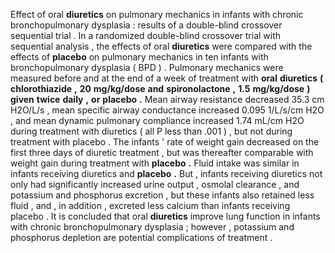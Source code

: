 Effect of oral **diuretics** on pulmonary mechanics in infants with chronic bronchopulmonary dysplasia : results of a double-blind crossover sequential trial . In a randomized double-blind crossover trial with sequential analysis , the effects of oral **diuretics** were compared with the effects of **placebo** on pulmonary mechanics in ten infants with bronchopulmonary dysplasia ( BPD ) . Pulmonary mechanics were measured before and at the end of a week of treatment with **oral** **diuretics** **(** **chlorothiazide** **,** **20** **mg/kg/dose** **and** **spironolactone** **,** **1.5** **mg/kg/dose** **)** **given** **twice** **daily** **,** **or** **placebo** **.** Mean airway resistance decreased 35.3 cm H2O/L/s , mean specific airway conductance increased 0.095 1/L/s/cm H2O , and mean dynamic pulmonary compliance increased 1.74 mL/cm H2O during treatment with diuretics ( all P less than .001 ) , but not during treatment with placebo . The infants ' rate of weight gain decreased on the first three days of diuretic treatment , but was thereafter comparable with weight gain during treatment with **placebo** **.** Fluid intake was similar in infants receiving diuretics and **placebo** **.** But , infants receiving diuretics not only had significantly increased urine output , osmolal clearance , and potassium and phosphorus excretion , but these infants also retained less fluid , and , in addition , excreted less calcium than infants receiving placebo . It is concluded that oral **diuretics** improve lung function in infants with chronic bronchopulmonary dysplasia ; however , potassium and phosphorus depletion are potential complications of treatment . 
